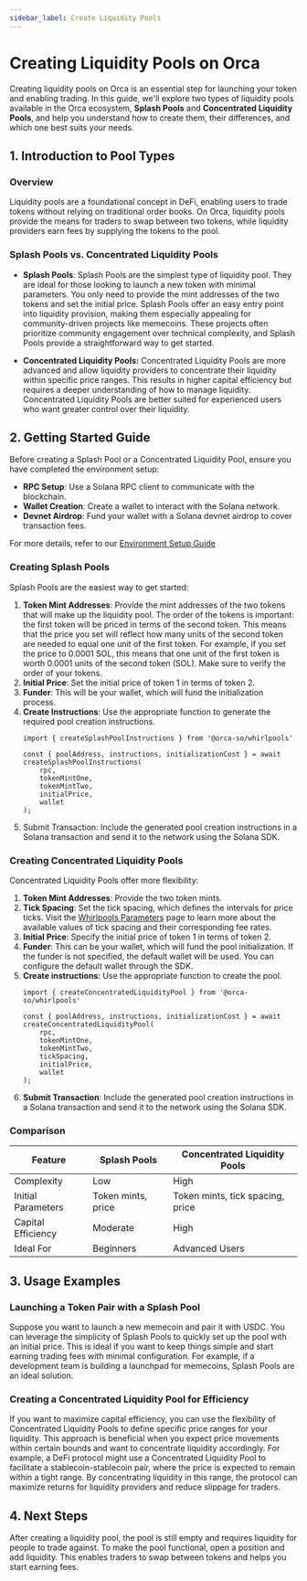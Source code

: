 ```yaml
---
sidebar_label: Create Liquidity Pools
---
```


# Creating Liquidity Pools on Orca

Creating liquidity pools on Orca is an essential step for launching your token and enabling trading. In this guide, we'll explore two types of liquidity pools available in the Orca ecosystem, **Splash Pools** and **Concentrated Liquidity Pools**, and help you understand how to create them, their differences, and which one best suits your needs.

## 1. Introduction to Pool Types

### Overview

Liquidity pools are a foundational concept in DeFi, enabling users to trade tokens without relying on traditional order books. On Orca, liquidity pools provide the means for traders to swap between two tokens, while liquidity providers earn fees by supplying the tokens to the pool.

### Splash Pools vs. Concentrated Liquidity Pools

- **Splash Pools**: Splash Pools are the simplest type of liquidity pool. They are ideal for those looking to launch a new token with minimal parameters. You only need to provide the mint addresses of the two tokens and set the initial price. Splash Pools offer an easy entry point into liquidity provision, making them especially appealing for community-driven projects like memecoins. These projects often prioritize community engagement over technical complexity, and Splash Pools provide a straightforward way to get started.

- **Concentrated Liquidity Pools:** Concentrated Liquidity Pools are more advanced and allow liquidity providers to concentrate their liquidity within specific price ranges. This results in higher capital efficiency but requires a deeper understanding of how to manage liquidity. Concentrated Liquidity Pools are better suited for experienced users who want greater control over their liquidity. 

## 2. Getting Started Guide

Before creating a Splash Pool or a Concentrated Liquidity Pool, ensure you have completed the environment setup:
- **RPC Setup**: Use a Solana RPC client to communicate with the blockchain.
- **Wallet Creation**: Create a wallet to interact with the Solana network.
- **Devnet Airdrop**: Fund your wallet with a Solana devnet airdrop to cover transaction fees.

For more details, refer to our [Environment Setup Guide](../02-Environment%20Setup.md)

### Creating Splash Pools

Splash Pools are the easiest way to get started:

1. **Token Mint Addresses**: Provide the mint addresses of the two tokens that will make up the liquidity pool. The order of the tokens is important: the first token will be priced in terms of the second token. This means that the price you set will reflect how many units of the second token are needed to equal one unit of the first token. For example, if you set the price to 0.0001 SOL, this means that one unit of the first token is worth 0.0001 units of the second token (SOL). Make sure to verify the order of your tokens.
2. **Initial Price**: Set the initial price of token 1 in terms of token 2.
3. **Funder**: This will be your wallet, which will fund the initialization process.
4. **Create Instructions**: Use the appropriate function to generate the required pool creation instructions.
    ```tsx
    import { createSplashPoolInstructions } from '@orca-so/whirlpools'

    const { poolAddress, instructions, initializationCost } = await createSplashPoolInstructions(
        rpc,
        tokenMintOne,
        tokenMintTwo,
        initialPrice,
        wallet
    );
    ```
5. Submit Transaction: Include the generated pool creation instructions in a Solana transaction and send it to the network using the Solana SDK.

### Creating Concentrated Liquidity Pools

Concentrated Liquidity Pools offer more flexibility:

1. **Token Mint Addresses**: Provide the two token mints.
2. **Tick Spacing**: Set the tick spacing, which defines the intervals for price ticks. Visit the [Whirlpools Parameters](../../../02-Architecture%20Overview/06-Whirlpool%20Parameters.mdx) page to learn more about the available values of tick spacing and their corresponding fee rates.
3. **Initial Price**: Specify the initial price of token 1 in terms of token 2.
4. **Funder**: This can be your wallet, which will fund the pool initialization. If the funder is not specified, the default wallet will be used. You can configure the default wallet through the SDK.
5. **Create instructions**: Use the appropriate function to create the pool.
    ```tsx
    import { createConcentratedLiquidityPool } from '@orca-so/whirlpools'

    const { poolAddress, instructions, initializationCost } = await createConcentratedLiquidityPool(
        rpc,
        tokenMintOne,
        tokenMintTwo,
        tickSpacing,
        initialPrice,
        wallet
    );
    ```
6. **Submit Transaction**: Include the generated pool creation instructions in a Solana transaction and send it to the network using the Solana SDK.

### Comparison
| Feature            | Splash Pools       | Concentrated Liquidity Pools     |
| ------------------ | ------------------ | -------------------------------- |
| Complexity         | Low                | High                             |
| Initial Parameters | Token mints, price | Token mints, tick spacing, price |
| Capital Efficiency | Moderate           | High                             |
| Ideal For          | Beginners          | Advanced Users                   |

## 3. Usage Examples

### Launching a Token Pair with a Splash Pool

Suppose you want to launch a new memecoin and pair it with USDC. You can leverage the simplicity of Splash Pools to quickly set up the pool with an initial price. This is ideal if you want to keep things simple and start earning trading fees with minimal configuration. For example, if a development team is building a launchpad for memecoins, Splash Pools are an ideal solution.

### Creating a Concentrated Liquidity Pool for Efficiency

If you want to maximize capital efficiency, you can use the flexibility of Concentrated Liquidity Pools to define specific price ranges for your liquidity. This approach is beneficial when you expect price movements within certain bounds and want to concentrate liquidity accordingly. For example, a DeFi protocol might use a Concentrated Liquidity Pool to facilitate a stablecoin-stablecoin pair, where the price is expected to remain within a tight range. By concentrating liquidity in this range, the protocol can maximize returns for liquidity providers and reduce slippage for traders.

## 4. Next Steps

After creating a liquidity pool, the pool is still empty and requires liquidity for people to trade against. To make the pool functional, open a position and add liquidity. This enables traders to swap between tokens and helps you start earning fees.